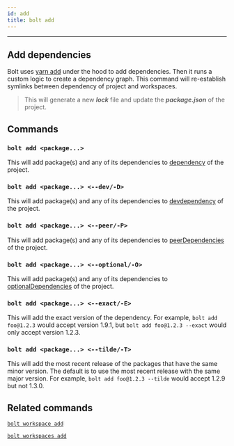 ```yaml
---
id: add
title: bolt add
---
```


---

## Add dependencies

Bolt uses [yarn add](https://yarnpkg.com/en/docs/cli/add) under the hood to add dependencies. Then it runs a custom logic to create a dependency graph. This command will re-establish symlinks between dependency of project and workspaces. 

> This will generate a new ***lock*** file and update the ***package.json*** of the project.

## Commands

### **`bolt add <package...>`**

This will add package(s) and any of its dependencies to [dependency](https://yarnpkg.com/en/docs/dependency-types#toc-dependencies) of the project.

### **`bolt add <package...> <--dev/-D>`**

This will add package(s) and any of its dependencies to [devdependency](https://yarnpkg.com/en/docs/dependency-types#toc-devdependencies) of the project.

### **`bolt add <package...> <--peer/-P>`**

This will add package(s) and any of its dependencies to [peerDependencies](https://yarnpkg.com/en/docs/dependency-types#toc-peerdependencies) of the project.

### **`bolt add <package...> <--optional/-O>`**

This will add package(s) and any of its dependencies to [optionalDependencies](https://yarnpkg.com/en/docs/dependency-types#toc-optionaldependencies) of the project.

### **`bolt add <package...> <--exact/-E>`**

This will add the exact version of the dependency. For example, `bolt add foo@1.2.3` would accept version 1.9.1, but `bolt add foo@1.2.3 --exact` would only accept version 1.2.3.

### **`bolt add <package...> <--tilde/-T>`**

This will add the most recent release of the packages that have the same minor version. The default is to use the most recent release with the same major version. For example, `bolt add foo@1.2.3 --tilde` would accept 1.2.9 but not 1.3.0.

## Related commands

[`bolt workspace add`](/docs/workspace-add.html)

[`bolt workspaces add`](/docs/workspaces-add.html)


